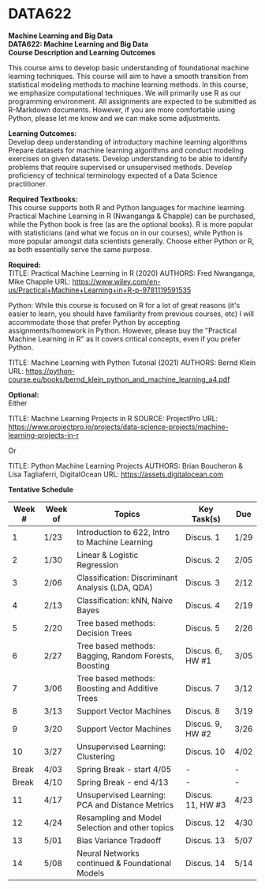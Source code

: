 # DATA622
**Machine Learning and Big Data**  
**DATA622: Machine Learning and Big Data**  
**Course Description and Learning Outcomes**  

This course aims to develop basic understanding of foundational machine learning techniques. This course will aim to have a smooth transition from statistical modeling methods to machine learning methods. In this course, we emphasize computational techniques. We will primarily use R as our programming environment. All assignments are expected to be submitted as R-Markdown documents.  However, if you are more comfortable using Python, please let me know and we can make some adjustments. 

**Learning Outcomes:**  
Develop deep understanding of introductory machine learning algorithms
Prepare datasets for machine learning algorithms and conduct modeling exercises on given datasets.
Develop understanding to be able to identify problems that require supervised or unsupervised methods.
Develop proficiency of technical terminology expected of a Data Science practitioner.

**Required Textbooks:**  
This course supports both R and Python languages for machine learning. Practical Machine Learning in R (Nwanganga & Chapple) can be purchased, while the Python book is free (as are the optional books).
R is more popular with statisticians (and what we focus on in our courses), while Python is more popular amongst data scientists generally. Choose either Python or R, as both essentially serve the same purpose. 

**Required:**  
TITLE: Practical Machine Learning in R (2020)
AUTHORS: Fred Nwanganga, Mike Chapple
URL: https://www.wiley.com/en-us/Practical+Machine+Learning+in+R-p-9781119591535

Python:	While this course is focused on R for a lot of great reasons (it's easier to learn, you should have familiarity from previous courses, etc) I will accommodate those that prefer Python by accepting assignments/homework in Python. However, please buy the "Practical Machine Learning in R" as it covers critical concepts, even if you prefer Python.

TITLE: Machine Learning with Python Tutorial (2021)
AUTHORS: Bernd Klein
URL: https://python-course.eu/books/bernd_klein_python_and_machine_learning_a4.pdf

**Optional:**  
Either	 

TITLE: Machine Learning Projects in R
SOURCE: ProjectPro
URL: https://www.projectpro.io/projects/data-science-projects/machine-learning-projects-in-r

Or	 

TITLE: Python Machine Learning Projects
AUTHORS: Brian Boucheron & Lisa Tagliaferri, DigitalOcean
URL: https://assets.digitalocean.com


**Tentative Schedule**

| Week #  | Week of  |   Topics                                                |  Key Task(s)      |   Due  |
|---------|----------|---------------------------------------------------------|-------------------|--------|
|   1     |   1/23   |   Introduction to 622, Intro to Machine Learning        | Discus. 1         |  1/29  |
|   2     |   1/30   |   Linear & Logistic Regression                          | Discus. 2         |  2/05  |
|   3     |   2/06   |   Classification: Discriminant Analysis (LDA, QDA)      | Discus. 3         |  2/12  |
|   4     |   2/13   |   Classification: kNN, Naive Bayes                      | Discus. 4         |  2/19  |
|   5     |   2/20   |   Tree based methods: Decision Trees                    | Discus. 5         |  2/26  |
|   6     |   2/27   |   Tree based methods: Bagging, Random Forests, Boosting | Discus. 6, HW #1  |  3/05  |
|   7     |   3/06   |   Tree based methods: Boosting and Additive Trees       | Discus. 7         |  3/12  |
|   8     |   3/13   |   Support Vector Machines                               | Discus. 8         |  3/19  |
|   9     |   3/20   |   Support Vector Machines                               | Discus. 9, HW #2  |  3/26  |
|   10    |   3/27   |   Unsupervised Learning: Clustering                     | Discus. 10        |  4/02  |
|   Break |   4/03   |   Spring Break - start 4/05                             |    -              |    -   |
|   Break |   4/10   |   Spring Break - end 4/13                               |    -              |    -   |
|   11    |   4/17   |   Unsupervised Learning: PCA and Distance Metrics       | Discus. 11, HW #3 |  4/23  |
|   12    |   4/24   |   Resampling and Model Selection and other topics       | Discus. 12        |  4/30  |
|   13    |   5/01   |   Bias Variance Tradeoff                                | Discus. 13        |  5/07  |
|   14    |   5/08   |   Neural Networks continued & Foundational Models       | Discus. 14        |  5/14  |
